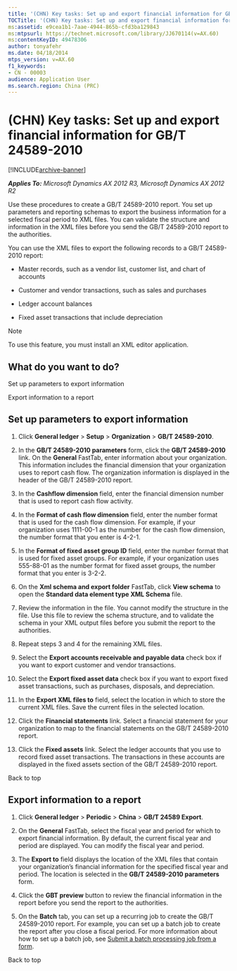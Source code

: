 ```yaml
---
title: '(CHN) Key tasks: Set up and export financial information for GB/T 24589-2010'
TOCTitle: '(CHN) Key tasks: Set up and export financial information for GB/T 24589-2010'
ms:assetid: e9cea1b1-7aae-4944-865b-cfd3ba129843
ms:mtpsurl: https://technet.microsoft.com/library/JJ670114(v=AX.60)
ms:contentKeyID: 49478306
author: tonyafehr
ms.date: 04/18/2014
mtps_version: v=AX.60
f1_keywords:
- CN - 00003
audience: Application User
ms.search.region: China (PRC)
---
```


# (CHN) Key tasks: Set up and export financial information for GB/T 24589-2010 


[!INCLUDE[archive-banner](includes/archive-banner.md)]


_**Applies To:** Microsoft Dynamics AX 2012 R3, Microsoft Dynamics AX 2012 R2_

Use these procedures to create a GB/T 24589-2010 report. You set up parameters and reporting schemas to export the business information for a selected fiscal period to XML files. You can validate the structure and information in the XML files before you send the GB/T 24589-2010 report to the authorities.

You can use the XML files to export the following records to a GB/T 24589-2010 report:

  - Master records, such as a vendor list, customer list, and chart of accounts

  - Customer and vendor transactions, such as sales and purchases

  - Ledger account balances

  - Fixed asset transactions that include depreciation


> [!NOTE]
> <P>To use this feature, you must install an XML editor application.</P>



## What do you want to do?

Set up parameters to export information

Export information to a report

## Set up parameters to export information

1.  Click **General ledger** \> **Setup** \> **Organization** \> **GB/T 24589-2010**.

2.  In the **GB/T 24589-2010 parameters** form, click the **GB/T 24589-2010** link. On the **General** FastTab, enter information about your organization. This information includes the financial dimension that your organization uses to report cash flow. The organization information is displayed in the header of the GB/T 24589-2010 report.

3.  In the **Cashflow dimension** field, enter the financial dimension number that is used to report cash flow activity.

4.  In the **Format of cash flow dimension** field, enter the number format that is used for the cash flow dimension. For example, if your organization uses 1111-00-1 as the number for the cash flow dimension, the number format that you enter is 4-2-1.

5.  In the **Format of fixed asset group ID** field, enter the number format that is used for fixed asset groups. For example, if your organization uses 555-88-01 as the number format for fixed asset groups, the number format that you enter is 3-2-2.

6.  On the **Xml schema and export folder** FastTab, click **View schema** to open the **Standard data element type XML Schema** file.

7.  Review the information in the file. You cannot modify the structure in the file. Use this file to review the schema structure, and to validate the schema in your XML output files before you submit the report to the authorities.

8.  Repeat steps 3 and 4 for the remaining XML files.

9.  Select the **Export accounts receivable and payable data** check box if you want to export customer and vendor transactions.

10. Select the **Export fixed asset data** check box if you want to export fixed asset transactions, such as purchases, disposals, and depreciation.

11. In the **Export XML files to** field, select the location in which to store the current XML files. Save the current files in the selected location.

12. Click the **Financial statements** link. Select a financial statement for your organization to map to the financial statements on the GB/T 24589-2010 report.

13. Click the **Fixed assets** link. Select the ledger accounts that you use to record fixed asset transactions. The transactions in these accounts are displayed in the fixed assets section of the GB/T 24589-2010 report.

Back to top

## Export information to a report

1.  Click **General ledger** \> **Periodic** \> **China** \> **GB/T 24589 Export**.

2.  On the **General** FastTab, select the fiscal year and period for which to export financial information. By default, the current fiscal year and period are displayed. You can modify the fiscal year and period.

3.  The **Export to** field displays the location of the XML files that contain your organization’s financial information for the specified fiscal year and period. The location is selected in the **GB/T 24589-2010 parameters** form.

4.  Click the **GBT preview** button to review the financial information in the report before you send the report to the authorities.

5.  On the **Batch** tab, you can set up a recurring job to create the GB/T 24589-2010 report. For example, you can set up a batch job to create the report after you close a fiscal period. For more information about how to set up a batch job, see [Submit a batch processing job from a form](submit-a-batch-processing-job-from-a-form.md).

Back to top

  


